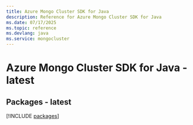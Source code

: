 ```yaml
---
title: Azure Mongo Cluster SDK for Java
description: Reference for Azure Mongo Cluster SDK for Java
ms.date: 07/17/2025
ms.topic: reference
ms.devlang: java
ms.service: mongocluster
---
```

# Azure Mongo Cluster SDK for Java - latest
## Packages - latest
[!INCLUDE [packages](mongo-cluster-index.md)]